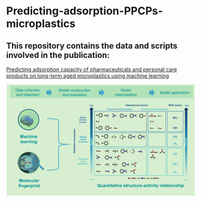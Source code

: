 # Predicting-adsorption-PPCPs-microplastics

## This repository contains the data and scripts involved in the publication:
[Predicting adsorption capacity of pharmaceuticals and personal care products on long-term aged microplastics using machine learning](https://www.sciencedirect.com/science/article/pii/S0304389423012463)
<div align="center">
  <img src="https://github.com/lzhzzzzwill/QSAR-Models-for-Kaop-Prediction/blob/main/viz/TOC1.png">
</div>
